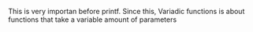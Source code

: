 This is very importan before printf. Since this, Variadic functions is about functions that take a variable amount of parameters
